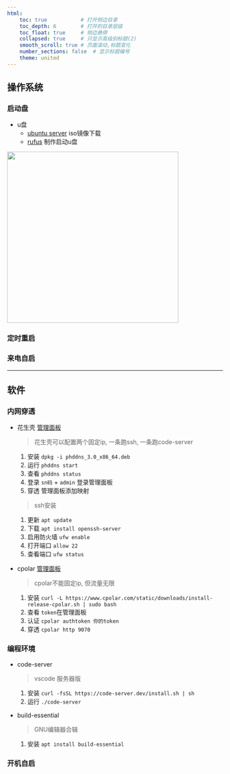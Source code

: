 ```yaml
---
html:
    toc: true           # 打开侧边目录
    toc_depth: 6        # 打开的目录层级
    toc_float: true     # 侧边悬停
    collapsed: true     # 只显示高级别标题(2)
    smooth_scroll: true # 页面滚动,标题变化
    number_sections: false  # 显示标题编号
    theme: united
--- 
```


## 操作系统

### 启动盘
* u盘
  * [ubuntu server](https://cn.ubuntu.com/download/server/step1) iso镜像下载
  * [rufus](https://rufus.ie/zh/)   制作启动u盘

<img src="https://git.acwing.com/jiao/p/-/raw/main/set/ubuntu1.jpg" height="400"> 

### 定时重启


### 来电自启


---

## 软件

### 内网穿透
* 花生壳 [管理面板](https://console.hsk.oray.com/forward)
    > 花生壳可以配置两个固定ip, 一条跑ssh, 一条跑code-server
    1. 安装 `dpkg -i phddns_3.0_x86_64.deb`
    2. 运行 `phddns start`
    3. 查看 `phddns status`
    4. 登录 `sn码` + `admin` 登录管理面板  
    5. 穿透 管理面板添加映射  
    > ssh安装
    1. 更新 `apt update`
    2. 下载 `apt install openssh-server`
    3. 启用防火墙 `ufw enable`
    4. 打开端口 `allow 22`
    5. 查看端口 `ufw status` 

* cpolar [管理面板](https://dashboard.cpolar.com/status)
    > cpolar不能固定ip, 但流量无限
    1. 安装 `curl -L https://www.cpolar.com/static/downloads/install-release-cpolar.sh | sudo bash`
    2. 查看 `token`在管理面板
    3. 认证 `cpolar authtoken 你的token`
    4. 穿透 `cpolar http 9070`



### 编程环境
* code-server   
    > vscode 服务器版
    1. 安装 `curl -fsSL https://code-server.dev/install.sh | sh`
    2. 运行 `./code-server`

* build-essential
    > GNU编辑器合辑
    1. 安装 `apt install build-essential`    

### 开机自启



